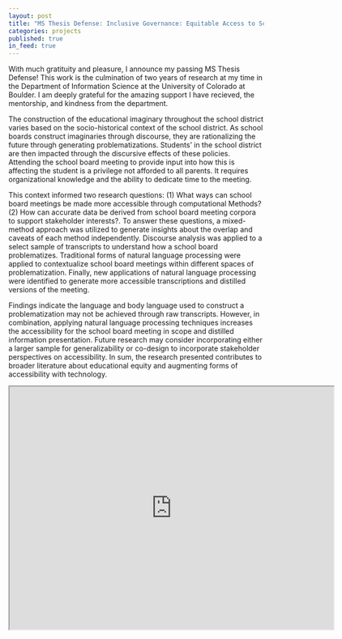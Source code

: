 ```yaml
---
layout: post
title: "MS Thesis Defense: Inclusive Governance: Equitable Access to School Board Meetings Using Comparative NLP Methods"
categories: projects
published: true
in_feed: true
---
```

<section>

  <p>With much gratituity and pleasure, I announce my passing MS Thesis Defense! This work is the culmination of two years of research at my time in the Department of Information Science at the University of Colorado at Boulder. I am deeply grateful for the amazing support I have recieved, the mentorship, and kindness from the department.</p>
</section>

<section>
  <p>
The construction of the educational imaginary throughout the school district varies based on the socio-historical context of the school district. As school boards construct imaginaries through discourse, they are rationalizing the future through generating problematizations. Students’ in the school district are then impacted through the discursive effects of these policies. Attending the school board meeting to provide input into how this is affecting the student is a privilege not afforded to all parents. It requires organizational knowledge and the ability to dedicate time to the meeting. 
</p>

<p>
This context informed two research questions: (1) What ways can school board meetings be made more accessible through computational Methods? (2) How can accurate data be derived from school board meeting corpora to support stakeholder interests?. To answer these questions, a mixed-method approach was utilized to generate insights about the overlap and caveats of each method independently. Discourse analysis was applied to a select sample of transcripts to understand how a school board problematizes. Traditional forms of natural language processing were applied to contextualize school board meetings within different spaces of problematization. Finally, new applications of natural language processing were identified to generate more accessible transcriptions and distilled versions of the meeting.
</p>

<p>
Findings indicate the language and body language used to construct a problematization may not be achieved through raw transcripts. However, in combination, applying natural language processing techniques increases the accessibility for the school board meeting in scope and distilled information presentation. Future research may consider incorporating either a larger sample for generalizability or co-design to incorporate stakeholder perspectives on accessibility. In sum, the research presented contributes to broader literature about educational equity and augmenting forms of accessibility with technology.
  </p>
</section>

<iframe src="https://drive.google.com/file/d/1XlATx_8UlfkxCq0qfpwp0rasS8I0Jw0x/preview" width="640" height="480" allow="autoplay"></iframe>
